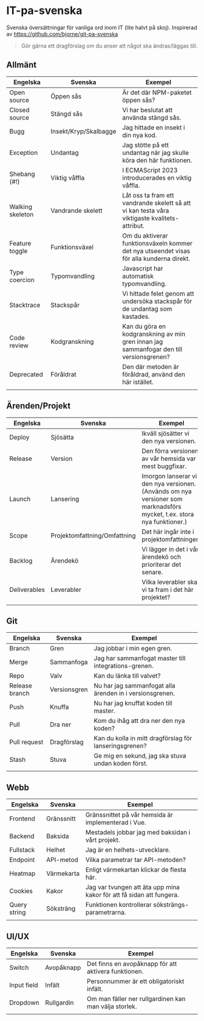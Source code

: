 # IT-pa-svenska
Svenska översättningar för vanliga ord inom IT (lite halvt på skoj). Inspirerad av https://github.com/bjorne/git-pa-svenska
> Gör gärna ett dragförslag om du anser att något ska ändras/läggas till.

## Allmänt
| Engelska | Svenska | Exempel |
|----------|-------------|----------------------------------------------------|
| Open source | Öppen sås | Är det där NPM-paketet öppen sås? |
| Closed source | Stängd sås | Vi har beslutat att använda stängd sås. |
| Bugg | Insekt/Kryp/Skalbagge | Jag hittade en insekt i din nya kod. |
| Exception | Undantag | Jag stötte på ett undantag när jag skulle köra den här funktionen. |
| Shebang (#!) | Viktig våffla | I ECMAScript 2023 introducerades en viktig våffla. |
| Walking skeleton | Vandrande skelett | Låt oss ta fram ett vandrande skelett så att vi kan testa våra viktigaste kvalitets-attribut. |
| Feature toggle | Funktionsväxel | Om du aktiverar funktionsväxeln kommer det nya utseendet visas för alla kunderna direkt. |
| Type coercion | Typomvandling | Javascript har automatisk typomvandling. |
| Stacktrace | Stackspår | Vi hittade felet genom att undersöka stackspår för de undantag som kastades. |
| Code review | Kodgranskning | Kan du göra en kodgranskning av min gren innan jag sammanfogar den till versionsgrenen? |
| Deprecated | Föråldrat | Den där metoden är föråldrad, använd den här istället. |
|  |  |  |


## Ärenden/Projekt
| Engelska | Svenska | Exempel |
|----------|-------------|----------------------------------------------------|
| Deploy | Sjösätta | Ikväll sjösätter vi den nya versionen. |
| Release | Version | Den förra versionen av vår hemsida var mest buggfixar. |
| Launch | Lansering | Imorgon lanserar vi den nya versionen. (Används om nya versioner som marknadsförs mycket, t.ex. stora nya funktioner.) |
| Scope | Projektomfattning/Omfattning | Det här ingår inte i projektomfattningen. |
| Backlog | Ärendekö | Vi lägger in det i vår ärendekö och prioriterar det senare. |
| Deliverables | Leverabler | Vilka leverabler ska vi ta fram i det här projektet? |
|  |  |  |

## Git
| Engelska | Svenska | Exempel |
|----------|-------------|----------------------------------------------------|
| Branch | Gren | Jag jobbar i min egen gren. |
| Merge | Sammanfoga | Jag har sammanfogat master till integrations-grenen. |
| Repo | Valv | Kan du länka till valvet? |
| Release branch | Versionsgren | Nu har jag sammanfogat alla ärenden in i versionsgrenen. |
| Push | Knuffa | Nu har jag knuffat koden till master. |
| Pull | Dra ner | Kom du ihåg att dra ner den nya koden? |
| Pull request | Dragförslag | Kan du kolla in mitt dragförslag för lanseringsgrenen? |
| Stash | Stuva | Ge mig en sekund, jag ska stuva undan koden först. |
|  |  |  |


## Webb
| Engelska | Svenska | Exempel |
|----------|-------------|----------------------------------------------------|
| Frontend | Gränssnitt | Gränssnittet på vår hemsida är implementerad i Vue. |
| Backend | Baksida | Mestadels jobbar jag med baksidan i vårt projekt. |
| Fullstack | Helhet | Jag är en helhets-utvecklare. |
| Endpoint | API-metod | Vilka parametrar tar API-metoden? |
| Heatmap | Värmekarta | Enligt värmekartan klickar de flesta här. |
| Cookies | Kakor | Jag var tvungen att äta upp mina kakor för att få sidan att fungera. |
| Query string | Söksträng | Funktionen kontrollerar söksträngs-parametrarna. |
|  |  |  |


## UI/UX
| Engelska | Svenska | Exempel |
|----------|-------------|----------------------------------------------------|
| Switch | Avopåknapp | Det finns en avopåknapp för att aktivera funktionen. |
| Input field | Infält | Personnummer är ett obligatoriskt infält. |
| Dropdown | Rullgardin | Om man fäller ner rullgardinen kan man välja storlek. |
|  |  |  |
